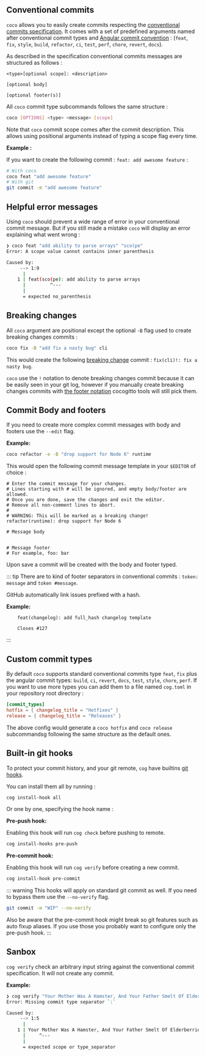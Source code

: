 ## Conventional commits

`coco` allows you to easily create commits respecting the
[conventional commits specification](https://www.conventionalcommits.org/en/v1.0.0/). It comes with a set of predefined
arguments named after conventional commit types and
[Angular commit convention](https://github.com/angular/angular/blob/22b96b9/CONTRIBUTING.md#-commit-message-guidelines)
: (`feat`, `fix`, `style`, `build`, `refactor`, `ci`, `test`, `perf`, `chore`, `revert`, `docs`).

As described in the specification conventional commits messages are structured as follows :

```conventional_commit
<type>[optional scope]: <description>

[optional body]

[optional footer(s)]
```

All `coco` commit type subcommands follows the same structure :

```sh
coco [OPTIONS] <type> <message> [scope]
```

Note that `coco` commit scope comes after the commit description.
This allows using positional arguments instead of typing a scope flag every time.

**Example :**

If you want to create the following commit : `feat: add awesome feature` :

```sh
# With coco
coco feat "add awesome feature"
# With git
git commit -m "add awesome feature"
```

## Helpful error messages

Using `coco` should prevent a wide range of error in your conventional commit message. But if you still made a mistake
`coco` will display an error explaining what went wrong :

```bash
❯ coco feat "add ability to parse arrays" "sco(pe"
Error: A scope value cannot contains inner parenthesis

Caused by:
     --> 1:9
      |
    1 | feat(sco(pe): add ability to parse arrays
      |         ^---
      |
      = expected no_parenthesis
```

## Breaking changes

All `coco` argument are positional except the optional `-B` flag used to create breaking changes commits :

```bash
coco fix -B "add fix a nasty bug" cli
```

This would create the following [breaking change](https://www.conventionalcommits.org/en/v1.0.0/#commit-message-with--to-draw-attention-to-breaking-change)
commit : `fix(cli)!: fix a nasty bug`.

`coco` use the `!` notation to denote breaking changes commit because it can be easily seen in your git log, however if
you manually create breaking changes commits with [the footer notation](https://www.conventionalcommits.org/en/v1.0.0/#commit-message-with-description-and-breaking-change-footer)
cocogitto tools will still pick them.


## Commit Body and footers

If you need to create more complex commit messages with body and footers use the `--edit` flag.

**Example:** 

```bash
coco refactor -e -B "drop support for Node 6" runtime 
```

This would open the following commit message template in your `$EDITOR` of choice : 

```editor:line-numbers
# Enter the commit message for your changes.
# Lines starting with # will be ignored, and empty body/footer are allowed.
# Once you are done, save the changes and exit the editor.
# Remove all non-comment lines to abort.
#
# WARNING: This will be marked as a breaking change!
refactor(runtime): drop support for Node 6

# Message body


# Message footer
# For example, foo: bar
```

Upon save a commit will be created with the body and footer typed. 

::: tip
There are to kind of footer separators in conventional commits : `token: message` and `token #message`.

GitHub automatically link issues prefixed with a hash. 

**Example:** 
```
    feat(changelog): add full_hash changelog template

    Closes #127
```
:::


## Custom commit types

By default `coco` supports standard conventional commits type `feat`, `fix` plus the angular commit types: `build`, `ci`, 
`revert`, `docs`, `test`, `style`, `chore`, `perf`. If you want to use more types you can add them to a file named 
`cog.toml` in your repository root directory : 

```toml
[commit_types]
hotfix = { changelog_title = "Hotfixes" }
release = { changelog_title = "Releases" }
```

The above config would generate a `coco hotfix` and `coco release` subcommandsg following the same structure as the default ones. 

## Built-in git hooks

To protect your commit history, and your git remote, `cog` have builtins
[git hooks](https://git-scm.com/book/en/v2/Customizing-Git-Git-Hooks).

You can install them all by running :

```bash
cog install-hook all
```

Or one by one, specifying the hook name :

**Pre-push hook:**

Enabling this hook will run `cog check` before pushing to remote.
```bash
cog install-hooks pre-push
```

**Pre-commit hook:**

Enabling this hook will run `cog verify` before creating a new commit.

 ```bash
 cog install-hook pre-commit
```

::: warning
This hooks will apply on standard git commit as well. 
If you need to bypass them use the `--no-verify` flag.

```bash
git commit -m "WIP" --no-verify
```

Also be aware that the pre-commit hook might break so git features such as auto fixup aliases. 
If you use those you probably want to configure only the pre-push hook.
:::

## Sanbox

`cog verify` check an arbitrary input string against the conventional commit specification. 
It will not create any commit. 

**Example:** 
```bash
❯ cog verify "Your Mother Was A Hamster, And Your Father Smelt Of Elderberries"
Error: Missing commit type separator `:`

Caused by:
     --> 1:5
      |
    1 | Your Mother Was A Hamster, And Your Father Smelt Of Elderberries
      |     ^---
      |
      = expected scope or type_separator
```


